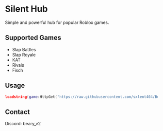 # Silent Hub

Simple and powerful hub for popular Roblox games.

## Supported Games
- Slap Battles 
- Slap Royale
- KAT
- Rivals
- Fisch

## Usage
```lua
loadstring(game:HttpGet("https://raw.githubusercontent.com/sxlent404/Bear-hub/main/loader.lua"))()
```

## Contact 
Discord: beary_v2
